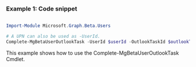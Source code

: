 ### Example 1: Code snippet

```powershell

Import-Module Microsoft.Graph.Beta.Users

# A UPN can also be used as -UserId.
Complete-MgBetaUserOutlookTask -UserId $userId -OutlookTaskId $outlookTaskId

```
This example shows how to use the Complete-MgBetaUserOutlookTask Cmdlet.

